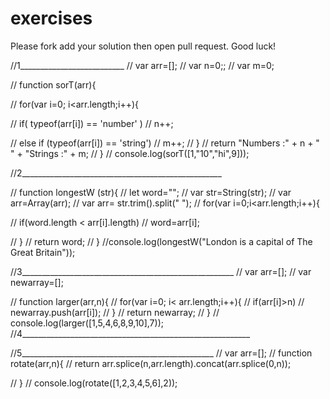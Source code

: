 # exercises

Please fork add your solution then open pull request.
Good luck!



//1__________________________
// var arr=[];
// var n=0;;
// var m=0;

// function sorT(arr){
   
// for(var i=0; i<arr.length;i++){
    
//     if( typeof(arr[i]) == 'number' )
//     n++;
    
//      else if (typeof(arr[i]) == 'string')
//     m++;
// }
// return "Numbers :" + n + " " + "Strings :" + m;
// }
// console.log(sorT([1,"10","hi",9]));


//2__________________________________________________

// function longestW (str){
//     let word="";
//     var str=String(str);
//     var arr=Array(arr);
//     var arr= str.trim().split(" ");
//     for(var i=0;i<arr.length;i++){
       
//     if(word.length < arr[i].length)
//       word=arr[i];
     
//      } 
//  return word;
// }
//console.log(longestW("London is a capital of The Great Britain"));

//3_____________________________________________________
// var arr=[];
// var newarray=[];

// function larger(arr,n){
//    for(var i=0; i< arr.length;i++){
//        if(arr[i]>n)
//       newarray.push(arr[i]);
//    } 
//    return newarray;
// }
// console.log(larger([1,5,4,6,8,9,10],7));
//4_________________________________________________________














//5________________________________________________
// var arr=[];
// function rotate(arr,n){
//     return arr.splice(n,arr.length).concat(arr.splice(0,n));

// }
// console.log(rotate([1,2,3,4,5,6],2));

